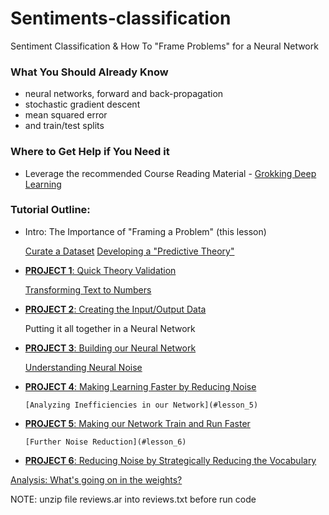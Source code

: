 # Sentiments-classification
Sentiment Classification &amp; How To "Frame Problems" for a Neural Network
### What You Should Already Know

- neural networks, forward and back-propagation
- stochastic gradient descent
- mean squared error
- and train/test splits

### Where to Get Help if You Need it
- Leverage the recommended Course Reading Material - [Grokking Deep Learning](https://www.manning.com/books/grokking-deep-learning) 

### Tutorial Outline:

- Intro: The Importance of "Framing a Problem" (this lesson)


    [Curate a Dataset](#lesson_1)
    [Developing a "Predictive Theory"](#lesson_2)
- [**PROJECT 1**: Quick Theory Validation](#project_1)


    [Transforming Text to Numbers](#lesson_3)
- [**PROJECT 2**: Creating the Input/Output Data](#project_2)


    Putting it all together in a Neural Network 
- [**PROJECT 3**: Building our Neural Network](#project_3)


    [Understanding Neural Noise](#lesson_4)
- [**PROJECT 4**: Making Learning Faster by Reducing Noise](#project_4)


      [Analyzing Inefficiencies in our Network](#lesson_5)
- [**PROJECT 5**: Making our Network Train and Run Faster](#project_5)


      [Further Noise Reduction](#lesson_6)
- [**PROJECT 6**: Reducing Noise by Strategically Reducing the Vocabulary](#project_6)


 [Analysis: What's going on in the weights?](#lesson_7)
 
 
 NOTE: unzip file reviews.ar into reviews.txt before run code
